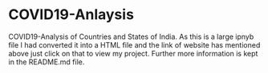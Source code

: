 # COVID19-Anlaysis
COVID19-Analysis of Countries and States of India. As this is a large ipnyb file I had converted it into a HTML file and the link of website has mentioned above just click on that to view my project. Further more information is kept in the README.md file.



